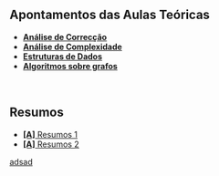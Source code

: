 ## Apontamentos das Aulas Teóricas 
* [**Análise de Correcção**](Correccao.pdf)
* [**Análise de Complexidade**](Complexidade.pdf)
* [**Estruturas de Dados**](Estruturas.pdf)
* [**Algoritmos sobre grafos**](Grafos.pdf)

<br>

## Resumos
* [**[A]** Resumos 1](resumos1.pdf)
* [**[A]** Resumos 2](resumos2.pdf)

[adsad](Formulario_Hoare.pdf)
